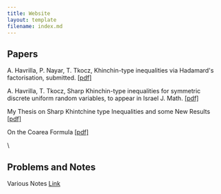 ```yaml
---
title: Website
layout: template
filename: index.md
---
```


## Papers

A. Havrilla, P. Nayar, T. Tkocz, Khinchin-type inequalities via Hadamard's factorisation, submitted. <a href="https://arxiv.org/abs/2102.09500">[pdf]</a>

A. Havrilla, T. Tkocz, Sharp Khinchin-type inequalities for symmetric discrete uniform random variables, to appear in Israel J. Math. <a href="https://arxiv.org/abs/1912.13345">[pdf]</a>

My Thesis on Sharp Khintchine type Inequalities and some New Results <a href="https://github.com/Dahoas/Notes/blob/master/TkoczResearch/mastersThesis/Draft%203/thesis_draft_3.pdf">[pdf]</a>

On the Coarea Formula <a href="https://github.com/Dahoas/Notes/blob/master/Spring%202020%20and%20Prior/CoAreaReport.pdf">[pdf]</a>

\\

## Problems and Notes

Various Notes <a href="https://github.com/Dahoas/Notes">Link</a>
